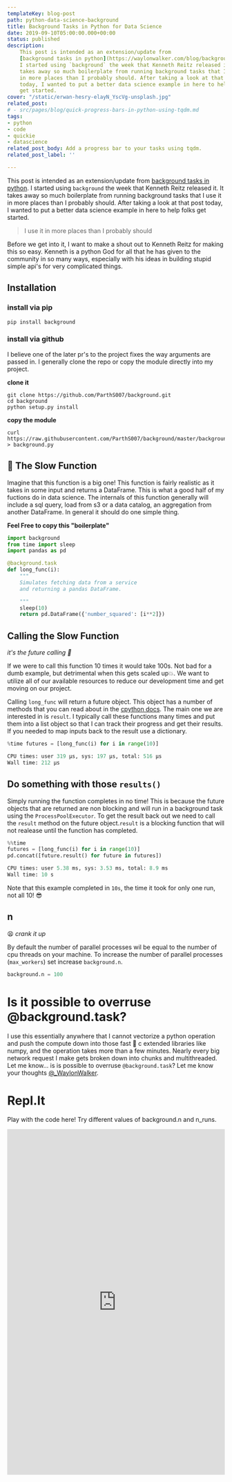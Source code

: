 ```yaml
---
templateKey: blog-post
path: python-data-science-background
title: Background Tasks in Python for Data Science
date: 2019-09-10T05:00:00.000+00:00
status: published
description: 
    This post is intended as an extension/update from 
    [background tasks in python](https://waylonwalker.com/blog/background-1/).
    I started using `background` the week that Kenneth Reitz released it.  It
    takes away so much boilerplate from running background tasks that I use it
    in more places than I probably should. After taking a look at that post
    today, I wanted to put a better data science example in here to help folks
    get started.
cover: "/static/erwan-hesry-elayN_YscVg-unsplash.jpg"
related_post:
# - src/pages/blog/quick-progress-bars-in-python-using-tqdm.md
tags:
- python
- code
- quickie
- datascience
related_post_body: Add a progress bar to your tasks using tqdm.
related_post_label: ''

---
```

This post is intended as an extension/update from [background tasks in python](https://waylonwalker.com/blog/background-1/).  I started using `background` the week that Kenneth Reitz released it.  It takes away so much boilerplate from running background tasks that I use it in more places than I probably should. After taking a look at that post today, I wanted to put a better data science example in here to help folks get started.

> I use it in more places than I probably should

Before we get into it, I want to make a shout out to Kenneth Reitz for making this so easy.  Kenneth is a python God for all that he has given to the community in so many ways, especially with his ideas in building stupid simple api's for very complicated things.

## Installation

### install via pip

    pip install background

### install via github

I believe one of the later pr's to the project fixes the way arguments are passed in.  I generally clone the repo or copy the module directly into my project.

**clone it**

    git clone https://github.com/ParthS007/background.git
    cd background
    python setup.py install

**copy the module**

    curl https://raw.githubusercontent.com/ParthS007/background/master/background.py > background.py

## 🐌 The Slow Function

Imagine that this function is a big one!  This function is fairly realistic as it takes in some input and returns a DataFrame.  This is what a good half of my fuctions do in data science.  The internals of this function generally will include a sql query, load from s3 or a data catalog, an aggregation from another DataFrame.  In general it should do one simple thing.

**Feel Free to copy this "boilerplate"**

``` python
import background
from time import sleep
import pandas as pd

@background.task
def long_func(i):
    """
    Simulates fetching data from a service
    and returning a pandas DataFrame.

    """
    sleep(10)
    return pd.DataFrame({'number_squared': [i**2]})
```

## Calling the Slow Function

_it's the future calling 🤙_

If we were to call this function 10 times it would take 100s.  Not bad for a dumb example, but detrimental when this gets scaled up💥.  We want to utilize all of our available resources to reduce our development time and get moving on our project.

Calling `long_func` will return a future object.  This object has a number of methods that you can read about in the [cpython docs](https://docs.python.org/3/library/concurrent.futures.html#future-objects).  The main one we are interested in is `result`.  I typically call these functions many times and put them into a list object so that I can track their progress and get their results.  If you needed to map inputs back to the result use a dictionary.

``` python
%time futures = [long_func(i) for i in range(10)]

CPU times: user 319 µs, sys: 197 µs, total: 516 µs
Wall time: 212 µs
```

## Do something with those `results()`

Simply running the function completes in no time! This is because the future objects that are returned are non blocking and will run in a background task using the `ProcessPoolExecutor`.  To get the result back out we need to call the `result` method on the future object.`result` is a blocking function that will not realease until the function has completed.

``` python
%%time
futures = [long_func(i) for i in range(10)]
pd.concat([future.result() for future in futures])

CPU times: user 5.38 ms, sys: 3.53 ms, total: 8.9 ms
Wall time: 10 s
```

Note that this example completed in `10s`, the time it took for only one run, not all 10! 😎

## n

😫 _crank it up_

By default the number of parallel processes wil be equal to the number of cpu threads on your machine. To increase the number of parallel processes (`max_workers`) set increase `background.n`.

``` python
background.n = 100
```

# Is it possible to overruse @background.task?

I use this essentially anywhere that I cannot vectorize a python operation and push the compute down into those fast 💨 c extended libraries like numpy, and the operation takes more than a few minutes.  Nearly every big network request I make gets broken down into chunks and multithreaded.  Let me know... is is possible to overruse `@background.task`? Let me know your thoughts [@_WaylonWalker](https://twitter.com/_WaylonWalker).

# Repl.It

Play with the code here!  Try different values of background.n and n_runs.

<iframe height="800px" width="100%" src="https://repl.it/@WaylonWalker/TestRepl?lite=true" scrolling="no" frameborder="no" allowtransparency="true" allowfullscreen="true" sandbox="allow-forms allow-pointer-lock allow-popups allow-same-origin allow-scripts allow-modals"></iframe>
